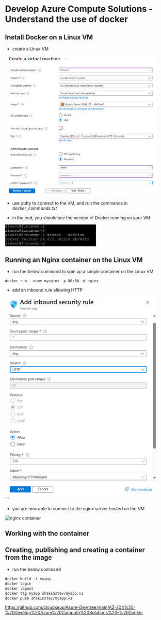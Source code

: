 # Develop Azure Compute Solutions - Understand the use of docker


## Install Docker on a Linux VM

- create a Linux VM
<img src="/pictures/linux.png" title="linux vm"  width="500">

- use putty to connect to the VM, and run the commands in *docker_commands.txt*

- in the end, you should see the version of Docker running on your VM
<img src="/pictures/linux2.png" title="linux vm"  width="300">


## Running an Nginx container on the Linux VM

- run the below command to spin up a simple container on the Linux VM
```
docker run --name mynginx -p 80:80 -d nginx
```

- add an inbound rule allowing HTTP
<img src="/pictures/nginx.png" title="nginx container"  width="500">
```

- you are now able to connect to the nginx server hosted on the VM
<img src="/pictures/nginx2.png" title="nginx container"  width="500">


## Working with the container


## Creating, publishing and creating a container from the image

- run the below command
```
docker build -t myapp .
docker login
docker logout
docker tag myapp shakinstev/myapp:v1
docker push shakinstev/myapp:v1
```





https://github.com/cloudxeus/Azure-Dev/tree/main/AZ-204%20-%20Develop%20Azure%20Compute%20Solutions%20-%20Docker